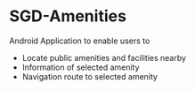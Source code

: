 # SGD-Amenities
Android Application to enable users to
- Locate public amenities and facilities nearby
- Information of selected amenity
- Navigation route to selected amenity 

